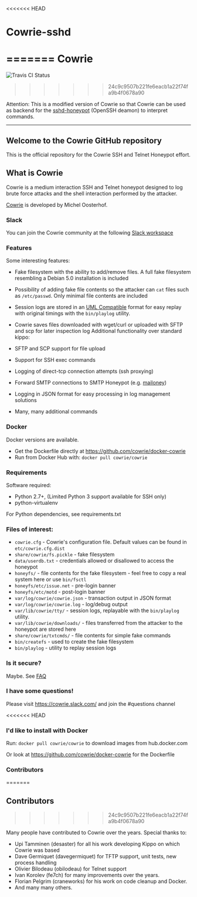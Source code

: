 <<<<<<< HEAD
# Cowrie-sshd
=======
Cowrie
======

![Travis CI Status](https://travis-ci.org/cowrie/cowrie.svg?branch=master "Travis CI Status")
>>>>>>> 24c9c9507b221fe6eacb1a22f74fa9b4f0678a90

Attention: This is a modified version of Cowrie so that Cowrie can be used as backend for the [sshd-honeypot](https://github.com/amv42/sshd-honeypot) (OpenSSH deamon) to interpret commands.




---

## Welcome to the Cowrie GitHub repository

This is the official repository for the Cowrie SSH and Telnet
Honeypot effort.

## What is Cowrie

Cowrie is a medium interaction SSH and Telnet honeypot designed to
log brute force attacks and the shell interaction performed by the
attacker.

[Cowrie](http://github.com/cowrie/cowrie/) is developed by Michel Oosterhof.

### Slack

You can join the Cowrie community at the following [Slack workspace](http://bit.ly/cowrieslack)

### Features

Some interesting features:

* Fake filesystem with the ability to add/remove files. A full fake filesystem resembling a Debian 5.0 installation is included
* Possibility of adding fake file contents so the attacker can `cat` files such as `/etc/passwd`. Only minimal file contents are included
* Session logs are stored in an [UML Compatible](http://user-mode-linux.sourceforge.net/)  format for easy replay with original timings with the `bin/playlog` utility.
* Cowrie saves files downloaded with wget/curl or uploaded with SFTP and scp for later inspection
log
Additional functionality over standard kippo:

* SFTP and SCP support for file upload
* Support for SSH exec commands
* Logging of direct-tcp connection attempts (ssh proxying)
* Forward SMTP connections to SMTP Honeypot (e.g. [mailoney](https://github.com/awhitehatter/mailoney))
* Logging in JSON format for easy processing in log management solutions
* Many, many additional commands

### Docker

Docker versions are available.
* Get the Dockerfile directly at https://github.com/cowrie/docker-cowrie
* Run from Docker Hub with: ```docker pull cowrie/cowrie```

### Requirements

Software required:

* Python 2.7+, (Limited Python 3 support available for SSH only)
* python-virtualenv

For Python dependencies, see requirements.txt

### Files of interest:

* `cowrie.cfg` - Cowrie's configuration file. Default values can be found in `etc/cowrie.cfg.dist`
* `share/cowrie/fs.pickle` - fake filesystem
* `data/userdb.txt` - credentials allowed or disallowed to access the honeypot
* `honeyfs/` - file contents for the fake filesystem - feel free to copy a real system here or use `bin/fsctl`
* `honeyfs/etc/issue.net` - pre-login banner
* `honeyfs/etc/motd` - post-login banner
* `var/log/cowrie/cowrie.json` - transaction output in JSON format
* `var/log/cowrie/cowrie.log` - log/debug output
* `var/lib/cowrie/tty/` - session logs, replayable with the `bin/playlog` utility.
* `var/lib/cowrie/downloads/` - files transferred from the attacker to the honeypot are stored here
* `share/cowrie/txtcmds/` - file contents for simple fake commands
* `bin/createfs` - used to create the fake filesystem
* `bin/playlog` - utility to replay session logs

### Is it secure?

Maybe. See [FAQ](https://github.com/cowrie/cowrie/wiki/Frequently-Asked-Questions)

### I have some questions!

Please visit https://cowrie.slack.com/ and join the #questions channel

<<<<<<< HEAD
### I'd like to install with Docker

Run:
```docker pull cowrie/cowrie```
to download images from hub.docker.com

Or look at https://github.com/cowrie/docker-cowrie for the Dockerfile

### Contributors
=======
## Contributors
>>>>>>> 24c9c9507b221fe6eacb1a22f74fa9b4f0678a90

Many people have contributed to Cowrie over the years. Special thanks to:

* Upi Tamminen (desaster) for all his work developing Kippo on which Cowrie was based
* Dave Germiquet (davegermiquet) for TFTP support, unit tests, new process handling
* Olivier Bilodeau (obilodeau) for Telnet support
* Ivan Korolev (fe7ch) for many improvements over the years.
* Florian Pelgrim (craneworks) for his work on code cleanup and Docker.
* And many many others.

